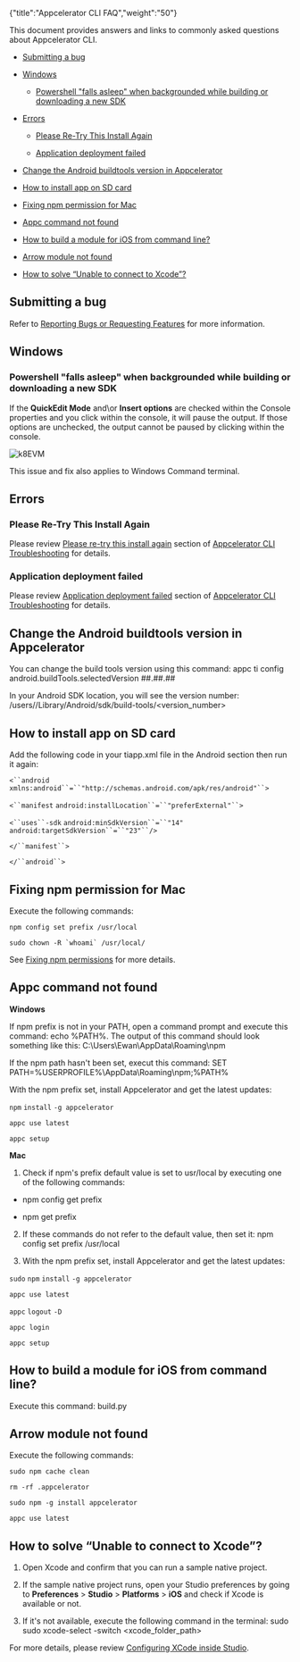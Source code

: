 {"title":"Appcelerator CLI FAQ","weight":"50"}

This document provides answers and links to commonly asked questions about Appcelerator CLI.

* [Submitting a bug](#Submittingabug)

* [Windows](#Windows)

  * [Powershell "falls asleep" when backgrounded while building or downloading a new SDK](#Powershell"fallsasleep"whenbackgroundedwhilebuildingordownloadinganewSDK)

* [Errors](#Errors)

  * [Please Re-Try This Install Again](#PleaseRe-TryThisInstallAgain)

  * [Application deployment failed](#Applicationdeploymentfailed)

* [Change the Android buildtools version in Appcelerator](#ChangetheAndroidbuildtoolsversioninAppcelerator)

* [How to install app on SD card](#HowtoinstallapponSDcard)

* [Fixing npm permission for Mac](#FixingnpmpermissionforMac)

* [Appc command not found](#Appccommandnotfound)

* [How to build a module for iOS from command line?](#HowtobuildamoduleforiOSfromcommandline?)

* [Arrow module not found](#Arrowmodulenotfound)

* [How to solve “Unable to connect to Xcode”?](#Howtosolveb UnabletoconnecttoXcodeb ?)


## Submitting a bug

Refer to [Reporting Bugs or Requesting Features](/docs/appc/Axway_Appcelerator_Studio/Axway_Appcelerator_Studio_Guide/Studio_Troubleshooting/Reporting_Bugs_or_Requesting_Features/) for more information.

## Windows

### Powershell "falls asleep" when backgrounded while building or downloading a new SDK

If the **QuickEdit Mode** and\\or **Insert options** are checked within the Console properties and you click within the console, it will pause the output. If those options are unchecked, the output cannot be paused by clicking within the console.

![k8EVM](/Images/appc/download/attachments/50167951/k8EVM.jpg)

This issue and fix also applies to Windows Command terminal.

## Errors

### Please Re-Try This Install Again

Please review [Please re-try this install again](/docs/appc/Appcelerator_CLI/Appcelerator_CLI_Guide/Appcelerator_CLI_Troubleshooting/#Pleasere-trythisinstallagain) section of [Appcelerator CLI Troubleshooting](/docs/appc/Appcelerator_CLI/Appcelerator_CLI_Guide/Appcelerator_CLI_Troubleshooting/) for details.

### Application deployment failed

Please review [Application deployment failed](/docs/appc/Appcelerator_CLI/Appcelerator_CLI_Guide/Appcelerator_CLI_Troubleshooting/#Applicationdeploymentfailed) section of [Appcelerator CLI Troubleshooting](/docs/appc/Appcelerator_CLI/Appcelerator_CLI_Guide/Appcelerator_CLI_Troubleshooting/) for details.

## Change the Android buildtools version in Appcelerator

You can change the build tools version using this command: appc ti config android.buildTools.selectedVersion ##.##.##

In your Android SDK location, you will see the version number: /users/<user>/Library/Android/sdk/build-tools/<version\_number>

## How to install app on SD card

Add the following code in your tiapp.xml file in the Android section then run it again:

`<``android`  `xmlns:android``=``"http://schemas.android.com/apk/res/android"``>`

`<``manifest`  `android:installLocation``=``"preferExternal"``>`

`<``uses``-sdk` `android:minSdkVersion``=``"14"`  `android:targetSdkVersion``=``"23"``/>`

`</``manifest``>`

`</``android``>`

## Fixing npm permission for Mac

Execute the following commands:

`npm config set prefix /usr/local`

``sudo chown -R `whoami` /usr/local/``

See [Fixing npm permissions](https://docs.npmjs.com/getting-started/fixing-npm-permissions) for more details.

## Appc command not found

**Windows**

If npm prefix is not in your PATH, open a command prompt and execute this command: echo %PATH%. The output of this command should look something like this: C:\\Users\\Ewan\\AppData\\Roaming\\npm

If the npm path hasn't been set, execut this command: SET PATH=%USERPROFILE%\\AppData\\Roaming\\npm;%PATH%

With the npm prefix set, install Appcelerator and get the latest updates:

`npm` `install` `-g appcelerator`

`appc use latest`

`appc setup`

**Mac**

1. Check if npm's prefix default value is set to usr/local by executing one of the following commands:

  * npm config get prefix

  * npm get prefix

2. If these commands do not refer to the default value, then set it: npm config set prefix /usr/local

3. With the npm prefix set, install Appcelerator and get the latest updates:


`sudo` `npm` `install` `-g appcelerator`

`appc use latest`

`appc` `logout` `-D`

`appc login`

`appc setup`

## How to build a module for iOS from command line?

Execute this command: build.py

## Arrow module not found

Execute the following commands:

`sudo npm cache clean`

`rm -rf .appcelerator`

`sudo npm -g install appcelerator`

`appc use latest`

## How to solve “Unable to connect to Xcode”?

1. Open Xcode and confirm that you can run a sample native project.

2. If the sample native project runs, open your Studio preferences by going to **Preferences** > **Studio** > **Platforms** > **iOS** and check if Xcode is available or not.

3. If it's not available, execute the following command in the terminal: sudo sudo xcode-select -switch <xcode\_folder\_path>


For more details, please review [Configuring XCode inside Studio](/docs/appc/Axway_Appcelerator_Studio/Axway_Appcelerator_Studio_Guide/Titanium_Development/Configuring_XCode_inside_Studio/).

